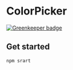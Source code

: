 # ColorPicker

[![Greenkeeper badge](https://badges.greenkeeper.io/yurikrupnik/gradiant.svg)](https://greenkeeper.io/)

## Get started

```
npm srart
```
